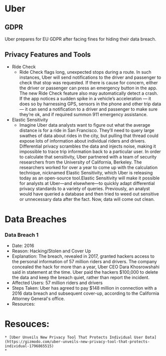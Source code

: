 # Uber

## GDPR
Uber prepares for EU GDPR after facing fines for hiding their data breach. 

## Privacy Features and Tools
* Ride Check
    * Ride Check flags long, unexpected stops during a route. In such instances, Uber will send notifications to the driver and passenger to check that stop was requested. If there is cause for concern, either the driver or passenger can press an emergency button in the app. The new Ride Check feature also may automatically detect a crash. If the app notices a sudden spike in a vehicle’s acceleration — it does so by harnessing GPS, sensors in the phone and other trip data — it can send a notification to a driver and passenger to make sure they’re ok, and if required summon 911 emergency assistance.
* Elastic Sensitivity
    * Imagine Uber data analysts want to figure out what the average distance is for a ride in San Francisco. They’ll need to query large swathes of data about rides in the city, but pulling that thread could expose lots of information about individual riders and drivers. Differential privacy scrambles the data and injects noise, making it impossible to trace trip information back to a particular user.
    In order to calculate that sensitivity, Uber partnered with a team of security researchers from the University of California, Berkeley. The researchers worked for over a year to come up with the calculation technique, nicknamed Elastic Sensitivity, which Uber is releasing today as an open-source tool.Elastic Sensitivity will make it possible for analysts at Uber—and elsewhere—to quickly adapt differential privacy standards to a variety of queries. Previously, an analyst would have queried a database and then tried to weed out sensitive or unnecessary data after the fact. Now, data will come out clean.



# Data Breaches
### Data Breach 1 
* Date: 2016
* Reason: Hacking/Stolen and Cover Up 
* Explanation: The breach, revealed in 2017, granted hackers access to the personal information of 57 million riders and drivers. The company concealed the hack for more than a year, Uber CEO Dara Khosrowshahi said in statement at the time.
Uber paid the hackers $100,000 to delete the data and keep the breach quiet, rather than report the incident.
* Affected Users: 57 million riders and drivers
* Steps Taken:  Uber has agreed to pay $148 million in connection with a 2016 data breach and subsequent cover-up, according to the California Attorney General's office.
* Resources: 



# Resouces:
    * [Uber Unveils New Privacy Tool That Protects Individual User Data](https://gizmodo.com/uber-unveils-new-privacy-tool-that-protects-individual-1796865515)
    * 
